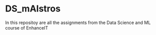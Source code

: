 # DS_mAIstros

In this repositoy are all the assignments from the Data Science and ML course of EnhanceIT
